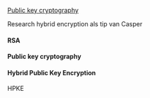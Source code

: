 [Public key cryptography](https://www.ibm.com/docs/en/ztpf/2020?topic=concepts-public-key-cryptography)

Research hybrid encryption als tip van Casper

#### RSA


#### Public key cryptography

#### Hybrid Public Key Encryption
HPKE 